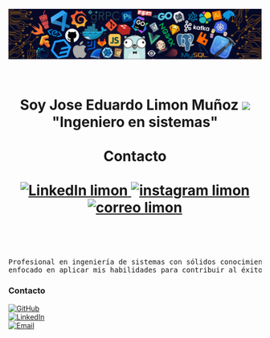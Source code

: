 <p align="center"><img src="https://raw.githubusercontent.com/KevinPatel04/KevinPatel04/master/header.png"></p><br>
<h1 align="center">  Soy Jose Eduardo Limon Muñoz <img src="https://media.giphy.com/media/hvRJCLFzcasrR4ia7z/giphy.gif" width="35">
  <br>
"Ingeniero en sistemas"
<br><br>
Contacto
  <br><br>
<div id="badges">
<a href="https://www.linkedin.com/in/limoneduardo/" target="_blank">
  <img src="https://img.shields.io/badge/LinkedIn-blue?style=for-the-badge&logo=linkedin&logoColor=white" alt="LinkedIn limon"/>
</a>
<a href="https://www.instagram.com/eduardo_limon.31/" target="_blank">
  <img src="https://img.shields.io/badge/Instagram-red?style=for-the-badge&logo=instagram&logoColor=white" alt="instagram limon"/>
</a>
<a href="mailto:pepetazlimon23@gmail.com" target="_blank">
  <img src="https://img.shields.io/badge/Gmail-white?style=for-the-badge&logo=gmail&logoColor=red" alt="correo limon"/>
</a>

</div>
<br>
</h1>
<br>
<pre>
Profesional en ingeniería de sistemas con sólidos conocimientos en programación y desarrollo de soluciones tecnológicas,<br>enfocado en aplicar mis habilidades para contribuir al éxito de proyectos y organizaciones.
</pre>



### Contacto

[![GitHub](https://img.shields.io/badge/GitHub-181717?style=for-the-badge&logo=github&logoColor=white)](https://github.com/Limon6912)  
[![LinkedIn](https://img.shields.io/badge/LinkedIn-0A66C2?style=for-the-badge&logo=linkedin&logoColor=white)](https://www.linkedin.com/in/limoneduardo/)  
[![Email](https://img.shields.io/badge/Correo-D14836?style=for-the-badge&logo=gmail&logoColor=white)](mailto:pepetazlimon23@gmail.com)
